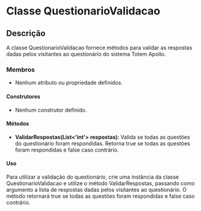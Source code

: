 # Classe QuestionarioValidacao

## Descrição

A classe QuestionarioValidacao fornece métodos para validar as respostas dadas pelos visitantes ao questionário do sistema Totem Apollo.

### Membros

- Nenhum atributo ou propriedade definidos.

#### Construtores

- Nenhum construtor definido.

#### Métodos

- **ValidarRespostas(List<'int'> respostas)**: Valida se todas as questões do questionário foram respondidas. Retorna true se todas as questões foram respondidas e false caso contrário.

#### Uso

Para utilizar a validação do questionário, crie uma instância da classe QuestionarioValidacao e utilize o método ValidarRespostas, passando como argumento a lista de respostas dadas pelos visitantes ao questionário. O método retornará true se todas as questões foram respondidas e false caso contrário.
